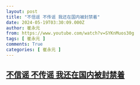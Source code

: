 ```yaml
---
layout: post
title: "不信谣 不传谣 我还在国内被封禁着"
date: 2024-05-19T03:30:09.000Z
author: 崔永元
from: https://www.youtube.com/watch?v=SYKnMuos30g
tags: [ 崔永元 ]
comments: True
categories: [ 崔永元 ]
---
```

<!--1716089409000-->
[不信谣 不传谣 我还在国内被封禁着](https://www.youtube.com/watch?v=SYKnMuos30g)
------

<div>

</div>
